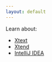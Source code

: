 ```yaml
---
layout: default
---
```


Learn about:

 - [Xtext](xtext-builder.html)
 - [Xtend](xtend.html)
 - [IntelliJ IDEA](intellij.html)
